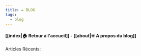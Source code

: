 ```yaml
---
title: ✒️ BLOG
tags:
  - blog
---
```


#### [[index|🏠 Retour à l'accueil]] - [[about|✳️ A propos du blog]]

Articles Récents: